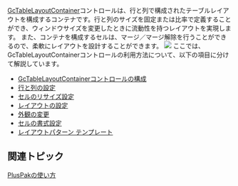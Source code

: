 [GcTableLayoutContainer](gcdocsite__documentlink?toc-item-id=75f0afa1-a7f8-44dd-b72d-03556c18f368)コントロールは、行と列で構成されたテーブルレイアウトを構成するコンテナです。行と列のサイズを固定または比率で定義することができ、ウィンドウサイズを変更したときに流動性を持つレイアウトを実現します。
また、コンテナを構成するセルは、マージ／マージ解除を行うことができるので、柔軟にレイアウトを設計することができます。
![](/DOCUMENT_SITE_LINK_PREFIX_HERE/document-site-files/images/06fadbb1-c461-433a-b385-ae4966e56069/images/gctablelayoutcontainer.png)
ここでは、GcTableLayoutContainerコントロールの利用方法について、以下の項目に分けて解説しています。

* [GcTableLayoutContainerコントロールの構成](gcdocsite__documentlink?toc-item-id=196471bd-9698-43f0-8cbf-365587a24e1e)
* [行と列の設定](gcdocsite__documentlink?toc-item-id=6028d653-6814-4aeb-b6a9-3653aaafdeae)
* [セルのリサイズ設定](gcdocsite__documentlink?toc-item-id=62e66ab6-3511-4bd0-b229-3dafc57f9e32)
* [レイアウトの設定](gcdocsite__documentlink?toc-item-id=ce91f4c4-c131-49c2-a520-8ef35e133631)
* [外観の変更](gcdocsite__documentlink?toc-item-id=fb3c124c-d2fa-4a14-85ae-f1a17ccd218b)
* [セルの書式設定](gcdocsite__documentlink?toc-item-id=8b7937d1-1732-486b-ae67-e36cf6c41dff)
* [レイアウトパターン テンプレート](gcdocsite__documentlink?toc-item-id=9a3a383d-f2d7-4da0-8280-ff1eba23e444)

## 関連トピック

[PlusPakの使い方](gcdocsite__documentlink?toc-item-id=f660d5eb-01cf-4c16-8edb-cac373cd0651)
